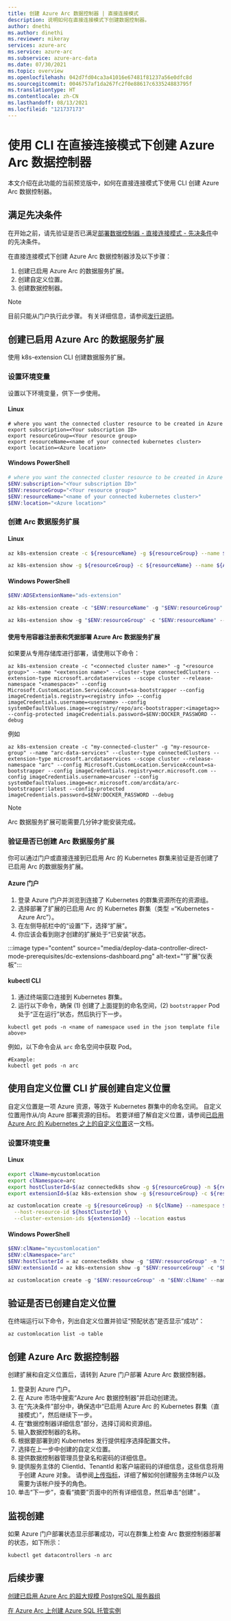 ```yaml
---
title: 创建 Azure Arc 数据控制器 | 直接连接模式
description: 说明如何在直接连接模式下创建数据控制器。
author: dnethi
ms.author: dinethi
ms.reviewer: mikeray
services: azure-arc
ms.service: azure-arc
ms.subservice: azure-arc-data
ms.date: 07/30/2021
ms.topic: overview
ms.openlocfilehash: 042d7fd04ca3a41016e67481f81237a56e0dfc8d
ms.sourcegitcommit: 0046757af1da267fc2f0e88617c633524883795f
ms.translationtype: HT
ms.contentlocale: zh-CN
ms.lasthandoff: 08/13/2021
ms.locfileid: "121737173"
---
```

#  <a name="create-azure-arc-data-controller-in-direct-connectivity-mode-using-cli"></a>使用 CLI 在直接连接模式下创建 Azure Arc 数据控制器

本文介绍在此功能的当前预览版中，如何在直接连接模式下使用 CLI 创建 Azure Arc 数据控制器。 


## <a name="complete-prerequisites"></a>满足先决条件

在开始之前，请先验证是否已满足[部署数据控制器 - 直接连接模式 - 先决条件](create-data-controller-direct-prerequisites.md)中的先决条件。

在直接连接模式下创建 Azure Arc 数据控制器涉及以下步骤：

1. 创建已启用 Azure Arc 的数据服务扩展。 
1. 创建自定义位置。
1. 创建数据控制器。

> [!NOTE]
> 目前只能从门户执行此步骤。 有关详细信息，请参阅[发行说明](release-notes.md)。 

## <a name="create-an-azure-arc-enabled-data-services-extension"></a>创建已启用 Azure Arc 的数据服务扩展

使用 k8s-extension CLI 创建数据服务扩展。

### <a name="set-environment-variables"></a>设置环境变量

设置以下环境变量，供下一步使用。

#### <a name="linux"></a>Linux

``` terminal
# where you want the connected cluster resource to be created in Azure 
export subscription=<Your subscription ID>
export resourceGroup=<Your resource group>
export resourceName=<name of your connected kubernetes cluster>
export location=<Azure location>
```

#### <a name="windows-powershell"></a>Windows PowerShell
``` PowerShell
# where you want the connected cluster resource to be created in Azure 
$ENV:subscription="<Your subscription ID>"
$ENV:resourceGroup="<Your resource group>"
$ENV:resourceName="<name of your connected kubernetes cluster>"
$ENV:location="<Azure location>"
```

### <a name="create-the-arc-data-services-extension"></a>创建 Arc 数据服务扩展

#### <a name="linux"></a>Linux

```bash
az k8s-extension create -c ${resourceName} -g ${resourceGroup} --name ${ADSExtensionName} --cluster-type connectedClusters --extension-type microsoft.arcdataservices --auto-upgrade false --scope cluster --release-namespace arc --config Microsoft.CustomLocation.ServiceAccount=sa-bootstrapper

az k8s-extension show -g ${resourceGroup} -c ${resourceName} --name ${ADSExtensionName} --cluster-type connectedclusters
```

#### <a name="windows-powershell"></a>Windows PowerShell
```PowerShell
$ENV:ADSExtensionName="ads-extension"

az k8s-extension create -c "$ENV:resourceName" -g "$ENV:resourceGroup" --name "$ENV:ADSExtensionName" --cluster-type connectedClusters --extension-type microsoft.arcdataservices --auto-upgrade false --scope cluster --release-namespace arc --config Microsoft.CustomLocation.ServiceAccount=sa-bootstrapper

az k8s-extension show -g "$ENV:resourceGroup" -c "$ENV:resourceName" --name "$ENV:ADSExtensionName" --cluster-type connectedclusters
```

#### <a name="deploy-azure-arc-data-services-extension-using-private-container-registry-and-credentials"></a>使用专用容器注册表和凭据部署 Azure Arc 数据服务扩展

如果要从专用存储库进行部署，请使用以下命令：

```azurecli
az k8s-extension create -c "<connected cluster name>" -g "<resource group>" --name "<extension name>" --cluster-type connectedClusters --extension-type microsoft.arcdataservices --scope cluster --release-namespace "<namespace>" --config Microsoft.CustomLocation.ServiceAccount=sa-bootstrapper --config imageCredentials.registry=<registry info> --config imageCredentials.username=<username> --config systemDefaultValues.image=<registry/repo/arc-bootstrapper:<imagetag>> --config-protected imageCredentials.password=$ENV:DOCKER_PASSWORD --debug
```

 例如
```azurecli
az k8s-extension create -c "my-connected-cluster" -g "my-resource-group" --name "arc-data-services" --cluster-type connectedClusters --extension-type microsoft.arcdataservices --scope cluster --release-namespace "arc" --config Microsoft.CustomLocation.ServiceAccount=sa-bootstrapper --config imageCredentials.registry=mcr.microsoft.com --config imageCredentials.username=arcuser --config systemDefaultValues.image=mcr.microsoft.com/arcdata/arc-bootstrapper:latest --config-protected imageCredentials.password=$ENV:DOCKER_PASSWORD --debug
```


> [!NOTE]
> Arc 数据服务扩展可能需要几分钟才能安装完成。

### <a name="verify-the-arc-data-services-extension-is-created"></a>验证是否已创建 Arc 数据服务扩展

你可以通过门户或直接连接到已启用 Arc 的 Kubernetes 群集来验证是否创建了已启用 Arc 的数据服务扩展。 

#### <a name="azure-portal"></a>Azure 门户
1. 登录 Azure 门户并浏览到连接了 Kubernetes 的群集资源所在的资源组。
1. 选择部署了扩展的已启用 Arc 的 Kubernetes 群集（类型 =“Kubernetes - Azure Arc”）。
1. 在左侧导航栏中的“设置”下，选择“扩展”。
1. 你应该会看到刚才创建的扩展处于“已安装”状态。

:::image type="content" source="media/deploy-data-controller-direct-mode-prerequisites/dc-extensions-dashboard.png" alt-text="“扩展”仪表板":::

#### <a name="kubectl-cli"></a>kubectl CLI

1. 通过终端窗口连接到 Kubernetes 群集。
1. 运行以下命令，确保 (1) 创建了上面提到的命名空间，(2) `bootstrapper` Pod 处于“正在运行”状态，然后执行下一步。

``` console
kubectl get pods -n <name of namespace used in the json template file above>
```

例如，以下命令会从 `arc` 命名空间中获取 Pod。

```console
#Example:
kubectl get pods -n arc
```

## <a name="create-a-custom-location-using-custom-location-cli-extension"></a>使用自定义位置 CLI 扩展创建自定义位置

自定义位置是一项 Azure 资源，等效于 Kubernetes 群集中的命名空间。  自定义位置用作从/向 Azure 部署资源的目标。 若要详细了解自定义位置，请参阅[已启用 Azure Arc 的 Kubernetes 之上的自定义位置](../kubernetes/conceptual-custom-locations.md)这一文档。

### <a name="set-environment-variables"></a>设置环境变量

#### <a name="linux"></a>Linux

```bash
export clName=mycustomlocation
export clNamespace=arc
export hostClusterId=$(az connectedk8s show -g ${resourceGroup} -n ${resourceName} --query id -o tsv)
export extensionId=$(az k8s-extension show -g ${resourceGroup} -c ${resourceName} --cluster-type connectedClusters --name ${ADSExtensionName} --query id -o tsv)

az customlocation create -g ${resourceGroup} -n ${clName} --namespace ${clNamespace} \
  --host-resource-id ${hostClusterId} \
  --cluster-extension-ids ${extensionId} --location eastus
```

#### <a name="windows-powershell"></a>Windows PowerShell
```PowerShell
$ENV:clName="mycustomlocation"
$ENV:clNamespace="arc"
$ENV:hostClusterId = az connectedk8s show -g "$ENV:resourceGroup" -n "$ENV:resourceName" --query id -o tsv
$ENV:extensionId = az k8s-extension show -g "$ENV:resourceGroup" -c "$ENV:resourceName" --cluster-type connectedClusters --name "$ENV:ADSExtensionName" --query id -o tsv

az customlocation create -g "$ENV:resourceGroup" -n "$ENV:clName" --namespace "$ENV:clNamespace" --host-resource-id "$ENV:hostClusterId" --cluster-extension-ids "$ENV:extensionId"
```

## <a name="validate--the-custom-location-is-created"></a>验证是否已创建自定义位置

在终端运行以下命令，列出自定义位置并验证“预配状态”是否显示“成功”：

```azurecli
az customlocation list -o table
```

## <a name="create-the-azure-arc-data-controller"></a>创建 Azure Arc 数据控制器

创建扩展和自定义位置后，请转到 Azure 门户部署 Azure Arc 数据控制器。

1. 登录到 Azure 门户。
1. 在 Azure 市场中搜索“Azure Arc 数据控制器”并启动创建流。
1. 在“先决条件”部分中，确保选中“已启用 Azure Arc 的 Kubernetes 群集（直接模式）”，然后继续下一步。
1. 在“数据控制器详细信息”部分，选择订阅和资源组。
1. 输入数据控制器的名称。
1. 根据要部署到的 Kubernetes 发行提供程序选择配置文件。
1. 选择在上一步中创建的自定义位置。
1. 提供数据控制器管理员登录名和密码的详细信息。
1. 提供服务主体的 ClientId、TenantId 和客户端密码的详细信息，这些信息将用于创建 Azure 对象。 请参阅[上传指标](upload-metrics-and-logs-to-azure-monitor.md)，详细了解如何创建服务主体帐户以及需要为该帐户授予的角色。
1. 单击“下一步”，查看“摘要”页面中的所有详细信息，然后单击“创建” 。

## <a name="monitor-the-creation"></a>监视创建

如果 Azure 门户部署状态显示部署成功，可以在群集上检查 Arc 数据控制器部署的状态，如下所示：

```console
kubectl get datacontrollers -n arc
```

## <a name="next-steps"></a>后续步骤

[创建已启用 Azure Arc 的超大规模 PostgreSQL 服务器组](create-postgresql-hyperscale-server-group.md)

[在 Azure Arc 上创建 Azure SQL 托管实例](create-sql-managed-instance.md)
